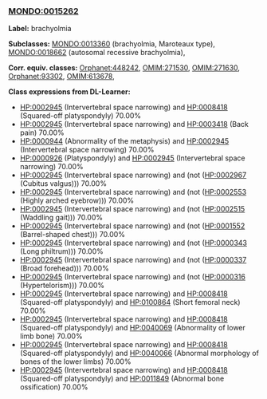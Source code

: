 
### [MONDO:0015262](http://purl.obolibrary.org/obo/MONDO_0015262)
**Label:** brachyolmia

**Subclasses:** [MONDO:0013360](http://purl.obolibrary.org/obo/MONDO_0013360) (brachyolmia, Maroteaux type), [MONDO:0018662](http://purl.obolibrary.org/obo/MONDO_0018662) (autosomal recessive brachyolmia), 

**Corr. equiv. classes:** [Orphanet:448242](http://www.orpha.net/ORDO/Orphanet_448242), [OMIM:271530](http://purl.obolibrary.org/obo/OMIM_271530), [OMIM:271630](http://purl.obolibrary.org/obo/OMIM_271630), [Orphanet:93302](http://www.orpha.net/ORDO/Orphanet_93302), [OMIM:613678](http://purl.obolibrary.org/obo/OMIM_613678), 

**Class expressions from DL-Learner:**

- [HP:0002945](http://purl.obolibrary.org/obo/HP_0002945) (Intervertebral space narrowing) and [HP:0008418](http://purl.obolibrary.org/obo/HP_0008418) (Squared-off platyspondyly) 70.00%
- [HP:0002945](http://purl.obolibrary.org/obo/HP_0002945) (Intervertebral space narrowing) and [HP:0003418](http://purl.obolibrary.org/obo/HP_0003418) (Back pain) 70.00%
- [HP:0000944](http://purl.obolibrary.org/obo/HP_0000944) (Abnormality of the metaphysis) and [HP:0002945](http://purl.obolibrary.org/obo/HP_0002945) (Intervertebral space narrowing) 70.00%
- [HP:0000926](http://purl.obolibrary.org/obo/HP_0000926) (Platyspondyly) and [HP:0002945](http://purl.obolibrary.org/obo/HP_0002945) (Intervertebral space narrowing) 70.00%
- [HP:0002945](http://purl.obolibrary.org/obo/HP_0002945) (Intervertebral space narrowing) and (not ([HP:0002967](http://purl.obolibrary.org/obo/HP_0002967) (Cubitus valgus))) 70.00%
- [HP:0002945](http://purl.obolibrary.org/obo/HP_0002945) (Intervertebral space narrowing) and (not ([HP:0002553](http://purl.obolibrary.org/obo/HP_0002553) (Highly arched eyebrow))) 70.00%
- [HP:0002945](http://purl.obolibrary.org/obo/HP_0002945) (Intervertebral space narrowing) and (not ([HP:0002515](http://purl.obolibrary.org/obo/HP_0002515) (Waddling gait))) 70.00%
- [HP:0002945](http://purl.obolibrary.org/obo/HP_0002945) (Intervertebral space narrowing) and (not ([HP:0001552](http://purl.obolibrary.org/obo/HP_0001552) (Barrel-shaped chest))) 70.00%
- [HP:0002945](http://purl.obolibrary.org/obo/HP_0002945) (Intervertebral space narrowing) and (not ([HP:0000343](http://purl.obolibrary.org/obo/HP_0000343) (Long philtrum))) 70.00%
- [HP:0002945](http://purl.obolibrary.org/obo/HP_0002945) (Intervertebral space narrowing) and (not ([HP:0000337](http://purl.obolibrary.org/obo/HP_0000337) (Broad forehead))) 70.00%
- [HP:0002945](http://purl.obolibrary.org/obo/HP_0002945) (Intervertebral space narrowing) and (not ([HP:0000316](http://purl.obolibrary.org/obo/HP_0000316) (Hypertelorism))) 70.00%
- [HP:0002945](http://purl.obolibrary.org/obo/HP_0002945) (Intervertebral space narrowing) and [HP:0008418](http://purl.obolibrary.org/obo/HP_0008418) (Squared-off platyspondyly) and [HP:0100864](http://purl.obolibrary.org/obo/HP_0100864) (Short femoral neck) 70.00%
- [HP:0002945](http://purl.obolibrary.org/obo/HP_0002945) (Intervertebral space narrowing) and [HP:0008418](http://purl.obolibrary.org/obo/HP_0008418) (Squared-off platyspondyly) and [HP:0040069](http://purl.obolibrary.org/obo/HP_0040069) (Abnormality of lower limb bone) 70.00%
- [HP:0002945](http://purl.obolibrary.org/obo/HP_0002945) (Intervertebral space narrowing) and [HP:0008418](http://purl.obolibrary.org/obo/HP_0008418) (Squared-off platyspondyly) and [HP:0040066](http://purl.obolibrary.org/obo/HP_0040066) (Abnormal morphology of bones of the lower limbs) 70.00%
- [HP:0002945](http://purl.obolibrary.org/obo/HP_0002945) (Intervertebral space narrowing) and [HP:0008418](http://purl.obolibrary.org/obo/HP_0008418) (Squared-off platyspondyly) and [HP:0011849](http://purl.obolibrary.org/obo/HP_0011849) (Abnormal bone ossification) 70.00%


